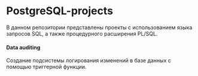 # PostgreSQL-projects

В данном репозитории представлены проекты с использованием языка запросов SQL, а также процедурного расширения PL/SQL.

#### Data auditing
Создание подсистемы логирования изменений в базе данных с помощью триггерной функции.
